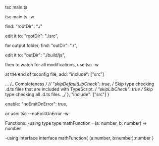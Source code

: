 <!-- *to compile main.ts to main.js -->

tsc main.ts

<!-- *to automatically compile every change -->

tsc main.ts -w

<!-- *editing the tsconfig -->

find:
"rootDir": "./"

edit it to:
"rootDir": "./src",

for output folder, find:
"outDir": "./",

edit it to:
"outDir": "./build/js",

then to watch for all modifications, use
tsc -w

<!-- *to make typescript compile the ts files which is on the src directory -->

at the end of tsconfig file, add: "include": ["src"]

...
/_ Completeness _/
// "skipDefaultLibCheck": true, /_ Skip type checking .d.ts files that are included with TypeScript. _/
"skipLibCheck": true /_ Skip type checking all .d.ts files. _/
},
"include": ["src"]
}

<!-- *to make typescript not compile if it has errors -->

enable:
"noEmitOnError": true,

or use:
tsc --noEmitOnError -w

<!-- *type vs interface -->

Functions:
-using type
type mathFunction =(a: number, b: number) => number

-using interface
interface mathFunction{
(a:number, b:number):number
}

<!--  -->
